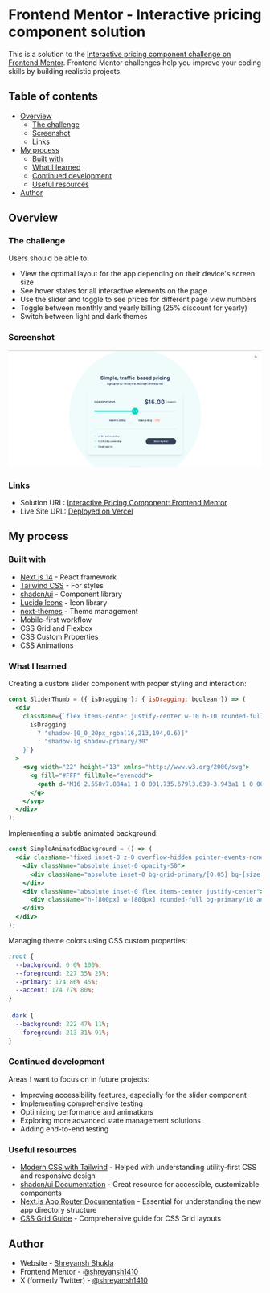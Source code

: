 # Frontend Mentor - Interactive pricing component solution

This is a solution to the [Interactive pricing component challenge on Frontend Mentor](https://www.frontendmentor.io/challenges/interactive-pricing-component-t0m8PIyY8). Frontend Mentor challenges help you improve your coding skills by building realistic projects.

## Table of contents

- [Overview](#overview)
  - [The challenge](#the-challenge)
  - [Screenshot](#screenshot)
  - [Links](#links)
- [My process](#my-process)
  - [Built with](#built-with)
  - [What I learned](#what-i-learned)
  - [Continued development](#continued-development)
  - [Useful resources](#useful-resources)
- [Author](#author)

## Overview

### The challenge

Users should be able to:

- View the optimal layout for the app depending on their device's screen size
- See hover states for all interactive elements on the page
- Use the slider and toggle to see prices for different page view numbers
- Toggle between monthly and yearly billing (25% discount for yearly)
- Switch between light and dark themes

### Screenshot

![Screenshot](./public/screenshot.png)

### Links

- Solution URL: [Interactive Pricing Component: Frontend Mentor](https://www.frontendmentor.io/solutions/interactive-pricing-components-using-nextjs-and-typescript-1Joec43w65)
- Live Site URL: [Deployed on Vercel](https://interactivepricingcomponents.vercel.app/)

## My process

### Built with

- [Next.js 14](https://nextjs.org/) - React framework
- [Tailwind CSS](https://tailwindcss.com/) - For styles
- [shadcn/ui](https://ui.shadcn.com/) - Component library
- [Lucide Icons](https://lucide.dev/) - Icon library
- [next-themes](https://github.com/pacocoursey/next-themes) - Theme management
- Mobile-first workflow
- CSS Grid and Flexbox
- CSS Custom Properties
- CSS Animations

### What I learned

Creating a custom slider component with proper styling and interaction:

```jsx
const SliderThumb = ({ isDragging }: { isDragging: boolean }) => (
  <div
    className={`flex items-center justify-center w-10 h-10 rounded-full bg-primary hover:bg-accent transition-all duration-300 ${
      isDragging
        ? "shadow-[0_0_20px_rgba(16,213,194,0.6)]"
        : "shadow-lg shadow-primary/30"
    }`}
  >
    <svg width="22" height="13" xmlns="http://www.w3.org/2000/svg">
      <g fill="#FFF" fillRule="evenodd">
        <path d="M16 2.558v7.884a1 1 0 001.735.679l3.639-3.943a1 1 0 000-1.356l-3.64-3.943A1 1 0 0016 2.558zM6 2.558v7.884a1 1 0 01-1.735.679L.626 7.178a1 1 0 010-1.356l3.64-3.943A1 1 0 016 2.558z" />
      </g>
    </svg>
  </div>
);
```

Implementing a subtle animated background:

```jsx
const SimpleAnimatedBackground = () => (
  <div className="fixed inset-0 z-0 overflow-hidden pointer-events-none">
    <div className="absolute inset-0 opacity-50">
      <div className="absolute inset-0 bg-grid-primary/[0.05] bg-[size:20px_20px] [mask-image:radial-gradient(ellipse_50%_50%_at_50%_50%,#000_70%,transparent_100%)]"></div>
    </div>
    <div className="absolute inset-0 flex items-center justify-center">
      <div className="h-[800px] w-[800px] rounded-full bg-primary/10 animate-pulse"></div>
    </div>
  </div>
);
```

Managing theme colors using CSS custom properties:

```css
:root {
  --background: 0 0% 100%;
  --foreground: 227 35% 25%;
  --primary: 174 86% 45%;
  --accent: 174 77% 80%;
}

.dark {
  --background: 222 47% 11%;
  --foreground: 213 31% 91%;
}
```

### Continued development

Areas I want to focus on in future projects:

- Improving accessibility features, especially for the slider component
- Implementing comprehensive testing
- Optimizing performance and animations
- Exploring more advanced state management solutions
- Adding end-to-end testing

### Useful resources

- [Modern CSS with Tailwind](https://tailwindcss.com/docs) - Helped with understanding utility-first CSS and responsive design
- [shadcn/ui Documentation](https://ui.shadcn.com/) - Great resource for accessible, customizable components
- [Next.js App Router Documentation](https://nextjs.org/docs/app) - Essential for understanding the new app directory structure
- [CSS Grid Guide](https://css-tricks.com/snippets/css/complete-guide-grid/) - Comprehensive guide for CSS Grid layouts

## Author

- Website - [Shreyansh Shukla](https://shreyanshshukla.vercel.app/)
- Frontend Mentor - [@shreyansh1410](https://www.frontendmentor.io/profile/shreyansh1410)
- X (formerly Twitter) - [@shreyansh1410](https://www.x.com/shreyansh1410)
